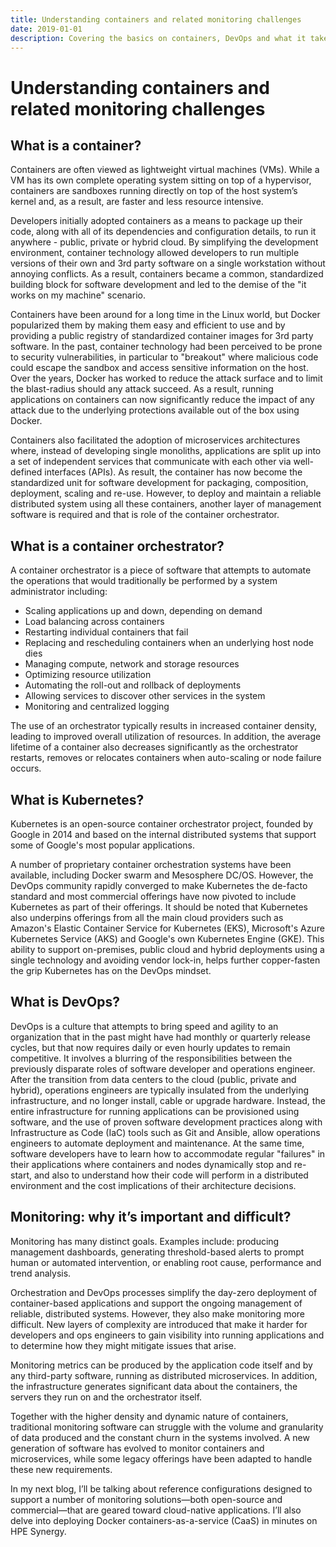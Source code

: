 ```yaml
---
title: Understanding containers and related monitoring challenges
date: 2019-01-01
description: Covering the basics on containers, DevOps and what it takes to lessen the challenges that come with monitoring containerized applications 
---
```


# Understanding containers and related monitoring challenges

## What is a container?

Containers are often viewed as lightweight virtual machines (VMs). While a VM has its own complete operating system sitting on top of a hypervisor, containers are sandboxes running directly on top of the host system’s kernel and, as a result, are faster and less resource intensive. 

Developers initially adopted containers as a means to package up their code, along with all of its dependencies and configuration details, to run it anywhere - public, private or hybrid cloud. By simplifying the development environment, container technology allowed developers to run multiple versions of their own and 3rd party software on a single workstation without annoying conflicts. As a result, containers became a common, standardized building block for software development and led to the demise of the "it works on my machine" scenario.

Containers have been around for a long time in the Linux world, but Docker popularized them by making them easy and efficient to use and by providing a public registry of standardized container images for 3rd party software.  In the past, container technology had been perceived to be prone to security vulnerabilities, in particular to "breakout" where malicious code could escape the sandbox and access sensitive information on the host. Over the years, Docker has worked to reduce the attack surface and to limit the blast-radius should any attack succeed. As a result, running applications on containers can now significantly reduce the impact of any attack due to the underlying protections available out of the box using Docker.

Containers also facilitated the adoption of microservices architectures where, instead of developing single monoliths, applications are split up into a set of independent services that communicate with each other via well-defined interfaces (APIs). As result, the container has now become the standardized unit for software development for packaging, composition, deployment, scaling and re-use.  However, to deploy and maintain a reliable distributed system using all these containers, another layer of management software is required and that is role of the container orchestrator.


## What is a container orchestrator?

A container orchestrator is a piece of software that attempts to automate the operations that would traditionally be performed by a system administrator including:

* Scaling applications up and down, depending on demand
* Load balancing across containers
* Restarting individual containers that fail
* Replacing and rescheduling containers when an underlying host node dies
* Managing compute, network and storage resources
* Optimizing resource utilization
* Automating the roll-out and rollback of deployments
* Allowing services to discover other services in the system
* Monitoring and centralized logging


The use of an orchestrator typically results in increased container density, leading to improved overall utilization of resources. In addition, the average lifetime of a container also decreases significantly as the orchestrator restarts, removes or relocates containers when auto-scaling or node failure occurs.

## What is Kubernetes?

Kubernetes is an open-source container orchestrator project, founded by Google in 2014 and based on the internal distributed systems that support some of Google's most popular applications.

A number of proprietary container orchestration systems have been available, including Docker swarm and Mesosphere DC/OS. However, the DevOps community rapidly converged to make Kubernetes the de-facto standard and most commercial offerings have now pivoted to include Kubernetes as part of their offerings.  It should be noted that Kubernetes also underpins offerings from all the main cloud providers such as Amazon's Elastic Container Service for Kubernetes (EKS), Microsoft's Azure Kubernetes Service (AKS) and Google's own Kubernetes Engine (GKE). This ability to support on-premises, public cloud and hybrid deployments using a single technology and avoiding vendor lock-in, helps further copper-fasten the grip Kubernetes has on the DevOps mindset.


## What is DevOps?

DevOps is a culture that attempts to bring speed and agility to an organization that in the past might have had monthly or quarterly release cycles, but that now requires daily or even hourly updates to remain competitive. It involves a blurring of the responsibilities between the previously disparate roles of software developer and operations engineer. After the transition from data centers to the cloud (public, private and hybrid), operations engineers are typically insulated from the underlying infrastructure, and no longer install, cable or upgrade hardware. Instead, the entire infrastructure for running applications can be provisioned using software, and the use of proven software development practices along with Infrastructure as Code (IaC) tools such as Git and Ansible, allow operations engineers to automate deployment and maintenance. At the same time, software developers have to learn how to accommodate regular "failures" in their applications where containers and nodes dynamically stop and re-start, and also to understand how their code will perform in a distributed environment and the cost implications of their architecture decisions.


## Monitoring: why it’s important and difficult?

Monitoring has many distinct goals. Examples include: producing management dashboards, generating threshold-based alerts to prompt human or automated intervention, or enabling root cause, performance and trend analysis. 

Orchestration and DevOps processes simplify the day-zero deployment of container-based applications and support the ongoing management of reliable, distributed systems. However, they also make monitoring more difficult. New layers of complexity are introduced that make it harder for developers and ops engineers to gain visibility into running applications and to determine how they might mitigate issues that arise. 

Monitoring metrics can be produced by the application code itself and by any third-party software, running as distributed microservices. In addition, the infrastructure generates significant data about the containers, the servers they run on and the orchestrator itself. 

Together with the higher density and dynamic nature of containers, traditional monitoring software can struggle with the volume and granularity of data produced and the constant churn in the systems involved. A new generation of software has evolved to monitor containers and microservices, while some legacy offerings have been adapted to handle these new requirements. 

In my next blog, I’ll be talking about reference configurations designed to support a number of monitoring solutions—both open-source and commercial—that are geared toward cloud-native applications. I’ll also delve into deploying Docker containers-as-a-service (CaaS) in minutes on HPE Synergy.



